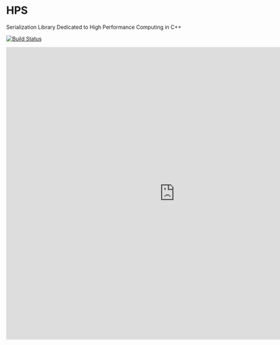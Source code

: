 # HPS
Serialization Library Dedicated to High Performance Computing in C++

[![Build Status](https://travis-ci.org/jl2922/hps.svg?branch=master&style=flat)](https://travis-ci.org/jl2922/hps)

<!-- <iframe width="600" height="371" seamless frameborder="0" scrolling="no" src="https://docs.google.com/spreadsheets/d/e/2PACX-1vQnSwj6zUoUy_nojN0waos-BGTbrZceFjZvM746-9EUU85tcIperePo9Xo3WNu_BYGNmLnEnDFMryYG/pubchart?oid=830721069&amp;format=interactive"></iframe> -->
<iframe src="http://www.google.com" width="900" height="780" style="border: none;"></iframe>